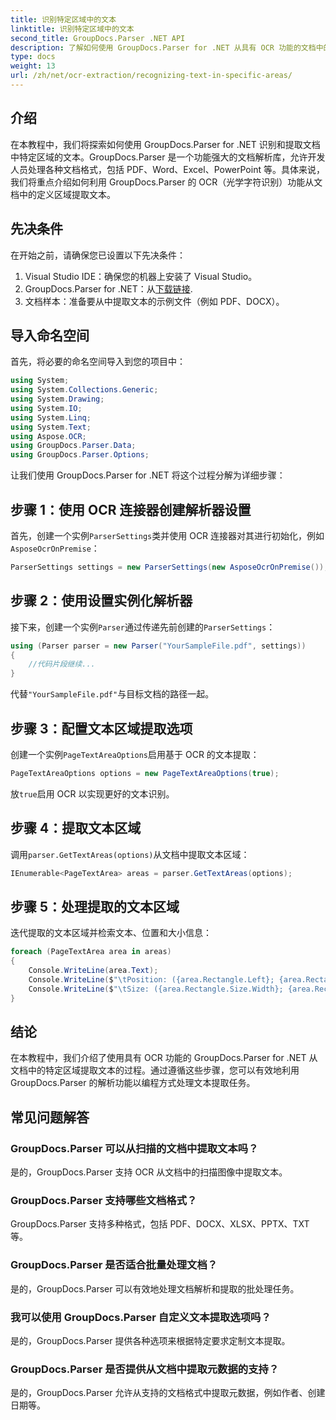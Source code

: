 ```yaml
---
title: 识别特定区域中的文本
linktitle: 识别特定区域中的文本
second_title: GroupDocs.Parser .NET API
description: 了解如何使用 GroupDocs.Parser for .NET 从具有 OCR 功能的文档中的特定区域提取文本。
type: docs
weight: 13
url: /zh/net/ocr-extraction/recognizing-text-in-specific-areas/
---
```

## 介绍
在本教程中，我们将探索如何使用 GroupDocs.Parser for .NET 识别和提取文档中特定区域的文本。GroupDocs.Parser 是一个功能强大的文档解析库，允许开发人员处理各种文档格式，包括 PDF、Word、Excel、PowerPoint 等。具体来说，我们将重点介绍如何利用 GroupDocs.Parser 的 OCR（光学字符识别）功能从文档中的定义区域提取文本。
## 先决条件
在开始之前，请确保您已设置以下先决条件：
1. Visual Studio IDE：确保您的机器上安装了 Visual Studio。
2.  GroupDocs.Parser for .NET：从[下载链接](https://releases.groupdocs.com/parser/net/).
3. 文档样本：准备要从中提取文本的示例文件（例如 PDF、DOCX）。

## 导入命名空间
首先，将必要的命名空间导入到您的项目中：
```csharp
using System;
using System.Collections.Generic;
using System.Drawing;
using System.IO;
using System.Linq;
using System.Text;
using Aspose.OCR;
using GroupDocs.Parser.Data;
using GroupDocs.Parser.Options;
```

让我们使用 GroupDocs.Parser for .NET 将这个过程分解为详细步骤：
## 步骤 1：使用 OCR 连接器创建解析器设置
首先，创建一个实例`ParserSettings`类并使用 OCR 连接器对其进行初始化，例如`AsposeOcrOnPremise`：
```csharp
ParserSettings settings = new ParserSettings(new AsposeOcrOnPremise());
```
## 步骤 2：使用设置实例化解析器
接下来，创建一个实例`Parser`通过传递先前创建的`ParserSettings`：
```csharp
using (Parser parser = new Parser("YourSampleFile.pdf", settings))
{
    //代码片段继续...
}
```
代替`"YourSampleFile.pdf"`与目标文档的路径一起。
## 步骤 3：配置文本区域提取选项
创建一个实例`PageTextAreaOptions`启用基于 OCR 的文本提取：
```csharp
PageTextAreaOptions options = new PageTextAreaOptions(true);
```
放`true`启用 OCR 以实现更好的文本识别。
## 步骤 4：提取文本区域
调用`parser.GetTextAreas(options)`从文档中提取文本区域：
```csharp
IEnumerable<PageTextArea> areas = parser.GetTextAreas(options);
```
## 步骤 5：处理提取的文本区域
迭代提取的文本区域并检索文本、位置和大小信息：
```csharp
foreach (PageTextArea area in areas)
{
    Console.WriteLine(area.Text);
    Console.WriteLine($"\tPosition: ({area.Rectangle.Left}; {area.Rectangle.Top})");
    Console.WriteLine($"\tSize: ({area.Rectangle.Size.Width}; {area.Rectangle.Size.Height})");
}
```

## 结论
在本教程中，我们介绍了使用具有 OCR 功能的 GroupDocs.Parser for .NET 从文档中的特定区域提取文本的过程。通过遵循这些步骤，您可以有效地利用 GroupDocs.Parser 的解析功能以编程方式处理文本提取任务。

## 常见问题解答
### GroupDocs.Parser 可以从扫描的文档中提取文本吗？
是的，GroupDocs.Parser 支持 OCR 从文档中的扫描图像中提取文本。
### GroupDocs.Parser 支持哪些文档格式？
GroupDocs.Parser 支持多种格式，包括 PDF、DOCX、XLSX、PPTX、TXT 等。
### GroupDocs.Parser 是否适合批量处理文档？
是的，GroupDocs.Parser 可以有效地处理文档解析和提取的批处理任务。
### 我可以使用 GroupDocs.Parser 自定义文本提取选项吗？
是的，GroupDocs.Parser 提供各种选项来根据特定要求定制文本提取。
### GroupDocs.Parser 是否提供从文档中提取元数据的支持？
是的，GroupDocs.Parser 允许从支持的文档格式中提取元数据，例如作者、创建日期等。